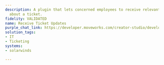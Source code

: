 ```yaml
---
description: A plugin that lets concerned employees to receive relevant communications
  about a ticket.
fidelity: VALIDATED
name: Receive Ticket Updates
purple_chat_link: https://developer.moveworks.com/creator-studio/developer-tools/purple-chat/?conversation=%7B%22startTimestamp%22%3A%2211%3A43+AM%22%2C%22messages%22%3A%5B%7B%22parts%22%3A%5B%7B%22richText%22%3A%22%3Cp%3EAlert+update+for+SolarWinds+Alert+ID+456%3A+%27High+CPU+Utilization+on+ServerX%27%3C%2Fp%3E%22%7D%2C%7B%22richText%22%3A%22%3Cb%3E%3Cp%3ENew+Status%3A+Acknowledged%3C%2Fp%3E%3C%2Fb%3E%3Cbr%3E%3Cp%3E%3Cb%3EUpdated+by%3A%3C%2Fb%3E+David+Lee%3Cbr%3E%3Cb%3EComment%3A%3C%2Fb%3E+Acknowledged+alert.+Investigating+the+cause+of+high+CPU.%3C%2Fp%3E%22%7D%5D%2C%22role%22%3A%22assistant%22%7D%2C%7B%22parts%22%3A%5B%7B%22richText%22%3A%22%3Cp%3ENew+comment+on+SolarWinds+Alert+ID+456%3A+%27High+CPU+Utilization+on+ServerX%27%3C%2Fp%3E%22%7D%2C%7B%22richText%22%3A%22%3Cb%3E%3Cp%3EComment+Details%3C%2Fp%3E%3C%2Fb%3E%3Cbr%3E%3Cp%3E%3Cb%3EComment+by%3A%3C%2Fb%3E+Sarah+Chen%3Cbr%3E%3Cb%3EComment%3A%3C%2Fb%3E+Identified+a+runaway+process+causing+the+high+CPU.+Restarting+service.%3C%2Fp%3E%22%7D%5D%2C%22role%22%3A%22assistant%22%7D%5D%7D
solution_tags:
- IT
- Ticketing
systems:
- solarwinds

---
```


